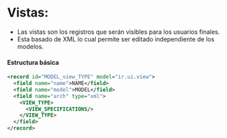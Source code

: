 # Vistas:
- Las vistas son los registros que serán visibles para los usuarios finales.
- Esta basado de XML lo cual permite ser editado independiente de los modelos.

#### Estructura básica
```xml
<record id="MODEL_view_TYPE" model="ir.ui.view">
  <field name="name">NAME</field>
  <field name="model">MODEL</field>
  <field name="arch" type="xml">
    <VIEW_TYPE>
      <VIEW_SPECIFICATIONS/>
    </VIEW_TYPE>
  </field>
</record>
```